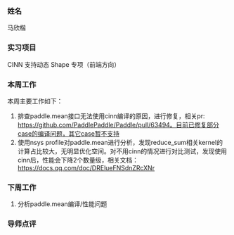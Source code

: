 ### 姓名
马欣楷

### 实习项目
CINN 支持动态 Shape 专项（前端方向）

### 本周工作
本周主要工作如下：
1. 排查paddle.mean接口无法使用cinn编译的原因，进行修复，相关pr: https://github.com/PaddlePaddle/Paddle/pull/63494。目前已修复部分case的编译问题，其它case暂不支持
2. 使用nsys profile对paddle.mean进行分析，发现reduce_sum相关kernel的计算占比较大，无明显优化空间。对不用cinn的情况进行对比测试，发现使用cinn后，性能会下降2个数量级，相关文档：https://docs.qq.com/doc/DRElueFNSdnZRcXNr

### 下周工作
1. 分析paddle.mean编译/性能问题


### 导师点评